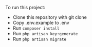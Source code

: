 To run this project:
- Clone this repository with git clone
- Copy .env.example to .env
- Run `composer install`
- Run `php artisan key:generate`
- Run `php artisan migrate`


